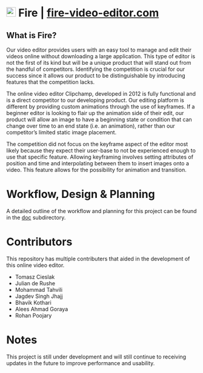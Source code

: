 # <img src="fire/src/logo.svg"  width="25"/> Fire | [fire-video-editor.com](https://fire-video-editor.herokuapp.com/)

## What is Fire?
Our video editor provides users with an easy tool to manage and edit their videos online without downloading a large application. This type of editor is not the first of its kind but will be a unique product that will stand out from the handful of competitors. Identifying the competition is crucial for our success since it allows our product to be distinguishable by introducing features that the competition lacks.

The online video editor Clipchamp, developed in 2012 is fully functional and is a direct competitor to our developing product. Our editing platform is different by providing custom animations through the use of keyframes. If a beginner editor is looking to flair up the animation side of their edit, our product will allow an image to have a beginning state or condition that can change over time to an end state (i.e. an animation), rather than our competitor’s limited static image placement. 

The competition did not focus on the keyframe aspect of the editor most likely because they expect their user-base to not be experienced enough to use that specific feature. Allowing keyframing involves setting attributes of position and time and interpolating between them to insert images onto a video. This feature allows for the possibility for animation and transition.

# Workflow, Design & Planning
A detailed outline of the workflow and planning for this project can be found in the [doc](https://github.com/TomaszCieslak4/fire-video-editor/tree/main/doc) subdirectory.

# Contributors

This repository has multiple contributers that aided in the development of this online video editor.
- Tomasz Cieslak
- Julian de Rushe   
- Mohammad Tahvili  
- Jagdev Singh Jhajj
- Bhavik Kothari    
- Alees Ahmad Goraya
- Rohan Poojary 

# Notes
This project is still under development and will still continue to receiving updates in the future to improve performance and usability.